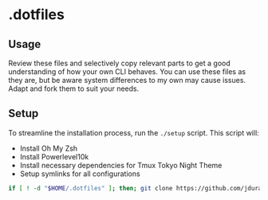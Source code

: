 <!-- # dotfiles -->

# .dotfiles

## Usage

Review these files and selectively copy relevant parts to get a good understanding of
how your own CLI behaves. You can use these files as they are, but be aware system
differences to my own may cause issues. Adapt and fork them to suit your needs.

## Setup

To streamline the installation process, run the `./setup` script. This script will:
- Install Oh My Zsh
- Install Powerlevel10k
- Install necessary dependencies for Tmux Tokyo Night Theme
- Setup symlinks for all configurations

```sh
if [ ! -d "$HOME/.dotfiles" ]; then; git clone https://github.com/jdurand/dotfiles.git "$HOME/.dotfiles"; fi; bash "$HOME/.dotfiles/setup"
```

